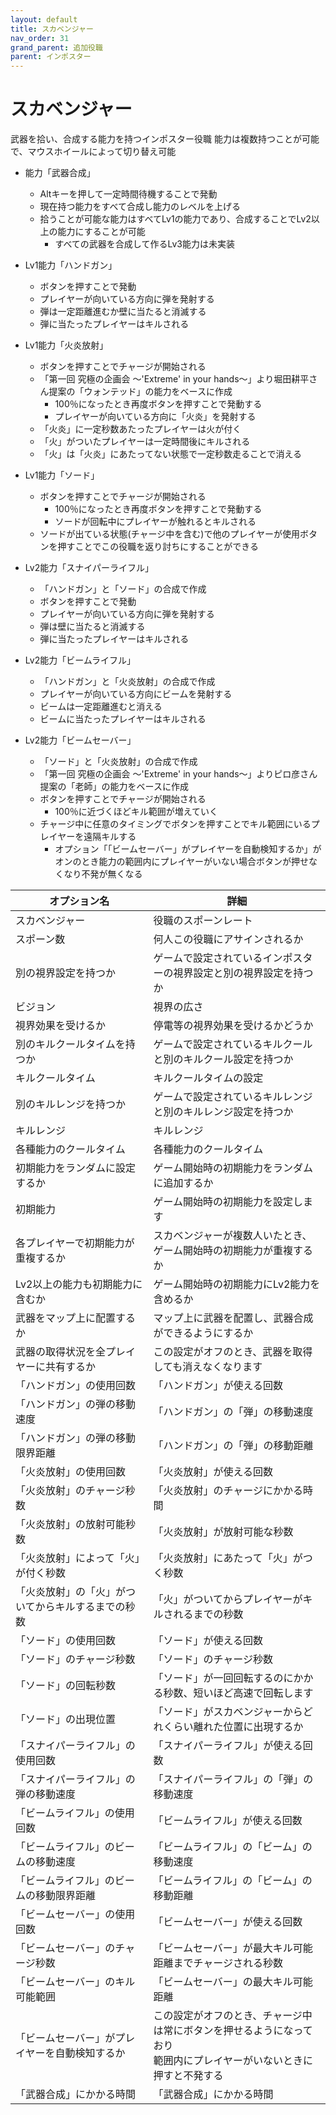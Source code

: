 ```yaml
---
layout: default
title: スカベンジャー
nav_order: 31
grand_parent: 追加役職
parent: インポスター
---
```


# スカベンジャー

武器を拾い、合成する能力を持つインポスター役職
能力は複数持つことが可能で、マウスホイールによって切り替え可能

- 能力「武器合成」
  - Altキーを押して一定時間待機することで発動
  - 現在持つ能力をすべて合成し能力のレベルを上げる
  - 拾うことが可能な能力はすべてLv1の能力であり、合成することでLv2以上の能力にすることが可能
    - すべての武器を合成して作るLv3能力は未実装

- Lv1能力「ハンドガン」
  -  ボタンを押すことで発動
  - プレイヤーが向いている方向に弾を発射する
  - 弾は一定距離進むか壁に当たると消滅する
  - 弾に当たったプレイヤーはキルされる

- Lv1能力「火炎放射」
  - ボタンを押すことでチャージが開始される
  - 「第一回 究極の企画会  ～'Extreme' in your hands～」より堀田耕平さん提案の「ウォンテッド」の能力をベースに作成
    - 100％になったとき再度ボタンを押すことで発動する
    - プレイヤーが向いている方向に「火炎」を発射する
  - 「火炎」に一定秒数あたったプレイヤーは火が付く
  - 「火」がついたプレイヤーは一定時間後にキルされる
  - 「火」は「火炎」にあたってない状態で一定秒数走ることで消える

- Lv1能力「ソード」
  - ボタンを押すことでチャージが開始される
    - 100％になったとき再度ボタンを押すことで発動する
    - ソードが回転中にプレイヤーが触れるとキルされる
  - ソードが出ている状態(チャージ中を含む)で他のプレイヤーが使用ボタンを押すことでこの役職を返り討ちにすることができる

- Lv2能力「スナイパーライフル」
  - 「ハンドガン」と「ソード」の合成で作成
  - ボタンを押すことで発動
  - プレイヤーが向いている方向に弾を発射する
  - 弾は壁に当たると消滅する
  - 弾に当たったプレイヤーはキルされる

- Lv2能力「ビームライフル」
  - 「ハンドガン」と「火炎放射」の合成で作成
  - プレイヤーが向いている方向にビームを発射する
  - ビームは一定距離進むと消える
  - ビームに当たったプレイヤーはキルされる

- Lv2能力「ビームセーバー」
  - 「ソード」と「火炎放射」の合成で作成
  - 「第一回 究極の企画会  ～'Extreme' in your hands～」よりピロ彦さん提案の「老師」の能力をベースに作成
  - ボタンを押すことでチャージが開始される
    - 100％に近づくほどキル範囲が増えていく
  - チャージ中に任意のタイミングでボタンを押すことでキル範囲にいるプレイヤーを遠隔キルする
    - オプション「「ビームセーバー」がプレイヤーを自動検知するか」がオンのとき能力の範囲内にプレイヤーがいない場合ボタンが押せなくなり不発が無くなる


|  オプション名 |  詳細  |
| ---- | ---- |
|  スカベンジャー  | 役職のスポーンレート |
|  スポーン数  | 何人この役職にアサインされるか |
|  別の視界設定を持つか  |  ゲームで設定されているインポスターの視界設定と別の視界設定を持つか  |
|  ビジョン  |  視界の広さ  |
|  視界効果を受けるか  |  停電等の視界効果を受けるかどうか  |
|  別のキルクールタイムを持つか  | ゲームで設定されているキルクールと別のキルクール設定を持つか |
|  キルクールタイム  |  キルクールタイムの設定  |
|  別のキルレンジを持つか  |  ゲームで設定されているキルレンジと別のキルレンジ設定を持つか  |
|  キルレンジ  |  キルレンジ  |
|  各種能力のクールタイム  | 各種能力のクールタイム |
|  初期能力をランダムに設定するか  | ゲーム開始時の初期能力をランダムに追加するか  |
|  初期能力  | ゲーム開始時の初期能力を設定します |
|  各プレイヤーで初期能力が重複するか  | スカベンジャーが複数人いたとき、ゲーム開始時の初期能力が重複するか |
|  Lv2以上の能力も初期能力に含むか  | ゲーム開始時の初期能力にLv2能力を含めるか |
|  武器をマップ上に配置するか  | マップ上に武器を配置し、武器合成ができるようにするか |
|  武器の取得状況を全プレイヤーに共有するか | この設定がオフのとき、武器を取得しても消えなくなります |
|  「ハンドガン」の使用回数  | 「ハンドガン」が使える回数 |
|  「ハンドガン」の弾の移動速度  | 「ハンドガン」の「弾」の移動速度 |
|  「ハンドガン」の弾の移動限界距離  | 「ハンドガン」の「弾」の移動距離 |
|  「火炎放射」の使用回数  | 「火炎放射」が使える回数 |
|  「火炎放射」のチャージ秒数  | 「火炎放射」のチャージにかかる時間 |
|  「火炎放射」の放射可能秒数  | 「火炎放射」が放射可能な秒数 |
|  「火炎放射」によって「火」が付く秒数  | 「火炎放射」にあたって「火」がつく秒数 |
|  「火炎放射」の「火」がついてからキルするまでの秒数  | 「火」がついてからプレイヤーがキルされるまでの秒数 |
|  「ソード」の使用回数  |「ソード」が使える回数 |
|  「ソード」のチャージ秒数  |「ソード」のチャージ秒数 |
|  「ソード」の回転秒数  |「ソード」が一回回転するのにかかる秒数、短いほど高速で回転します |
|  「ソード」の出現位置  |「ソード」がスカベンジャーからどれくらい離れた位置に出現するか |
|  「スナイパーライフル」の使用回数  | 「スナイパーライフル」が使える回数 |
|  「スナイパーライフル」の弾の移動速度  | 「スナイパーライフル」の「弾」の移動速度 |
|  「ビームライフル」の使用回数  | 「ビームライフル」が使える回数 |
|  「ビームライフル」のビームの移動速度  | 「ビームライフル」の「ビーム」の移動速度 |
|  「ビームライフル」のビームの移動限界距離  |「ビームライフル」の「ビーム」の移動距離 |
|  「ビームセーバー」の使用回数  |「ビームセーバー」が使える回数 |
|  「ビームセーバー」のチャージ秒数  |「ビームセーバー」が最大キル可能距離までチャージされる秒数 |
|  「ビームセーバー」のキル可能範囲  |「ビームセーバー」の最大キル可能距離 |
|  「ビームセーバー」がプレイヤーを自動検知するか  | この設定がオフのとき、チャージ中は常にボタンを押せるようになっており<br>範囲内にプレイヤーがいないときに押すと不発する |
|  「武器合成」にかかる時間  | 「武器合成」にかかる時間 |
